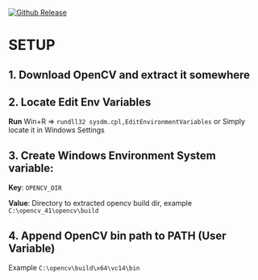 [opencv-download]:                 https://opencv.org/releases.html
[opencv-version-badge]:            https://img.shields.io/badge/OpenCV%20Version-4.0.1-green.svg

[![Github Release][opencv-version-badge]][opencv-download]

# SETUP
## 1. Download OpenCV and extract it somewhere

## 2. Locate Edit Env Variables
**Run** Win+R => `rundll32 sysdm.cpl,EditEnvironmentVariables` or Simply locate it in Windows Settings

## 3. Create Windows Environment System variable:
**Key**: `OPENCV_DIR`

**Value**: Directory to extracted opencv build dir, example `C:\opencv_41\opencv\build`

## 4. Append OpenCV bin path to PATH (User Variable)
Example `C:\opencv\build\x64\vc14\bin`
